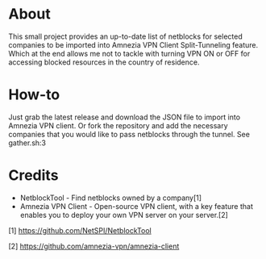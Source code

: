 # About
This small project provides an up-to-date list of netblocks for selected companies to be imported into Amnezia VPN Client Split-Tunneling feature. 
Which at the end allows me not to tackle with turning VPN ON or OFF for accessing blocked resources in the country of residence.

# How-to
Just grab the latest release and download the JSON file to import into Amnezia VPN client.
Or fork the repository and add the necessary companies that you would like to pass netblocks through the tunnel. See gather.sh:3

# Credits
- NetblockTool - Find netblocks owned by a company[1]
- Amnezia VPN Client - Open-source VPN client, with a key feature that enables you to deploy your own VPN server on your server.[2]

[1] https://github.com/NetSPI/NetblockTool

[2] https://github.com/amnezia-vpn/amnezia-client
